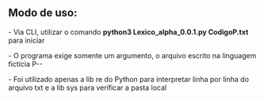 <h2>Modo de uso:</h2><p>
- Via CLI, utilizar o comando <b>python3 Lexico_alpha_0.0.1.py CodigoP.txt</b> para iniciar <p>
- O programa exige somente um argumento, o arquivo escrito na linguagem fictícia P-- <p>
- Foi utilizado apenas a lib re do Python para interpretar linha por linha do arquivo txt e a lib sys para verificar a pasta local
